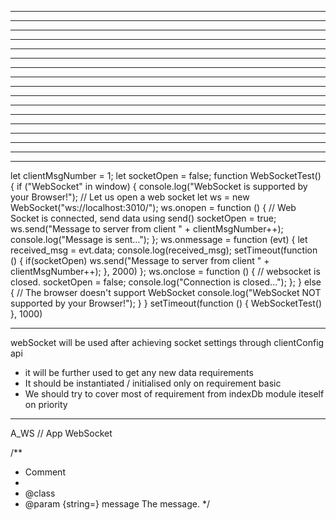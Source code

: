 
-------------------------------------------------



-------------------------------------------------



-------------------------------------------------



-------------------------------------------------



-------------------------------------------------



-------------------------------------------------



-------------------------------------------------



-------------------------------------------------



-------------------------------------------------



-------------------------------------------------



-------------------------------------------------



-------------------------------------------------



-------------------------------------------------



-------------------------------------------------



-------------------------------------------------



-------------------------------------------------



-------------------------------------------------

let clientMsgNumber = 1;
  let socketOpen = false;
  function WebSocketTest() {
    if ("WebSocket" in window) {
      console.log("WebSocket is supported by your Browser!");
      // Let us open a web socket
      let ws = new WebSocket("ws://localhost:3010/");
      ws.onopen = function () {
        // Web Socket is connected, send data using send()
        socketOpen = true;
        ws.send("Message to server from client " + clientMsgNumber++);
        console.log("Message is sent...");
      };
      ws.onmessage = function (evt) {
        let received_msg = evt.data;
        console.log(received_msg);
        setTimeout(function () {
          if(socketOpen) 
            ws.send("Message to server from client " + clientMsgNumber++);
        }, 2000)
      };
      ws.onclose = function () {
        // websocket is closed.
        socketOpen = false;
        console.log("Connection is closed...");
      };
    } else {
      // The browser doesn't support WebSocket
      console.log("WebSocket NOT supported by your Browser!");
    }
  }
  setTimeout(function () {
    WebSocketTest()
  }, 1000)

-------------------------------------------------

webSocket will be used after achieving socket settings through clientConfig api
  - it will be further used to get any new data requirements
  - It should be instantiated / initialised only on requirement basic
  - We should try to cover most of requirement from indexDb module iteself on priority

-------------------------------------------------

A_WS	//	App WebSocket

/**
 * Comment
 *
 * @class
 * @param {string=} message The message.
 */